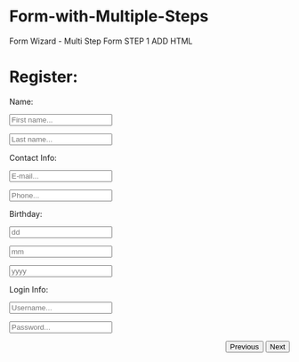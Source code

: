 # Form-with-Multiple-Steps
Form Wizard - Multi Step Form
STEP 1  ADD HTML



<form id="regForm" action="">

<h1>Register:</h1>

<!-- One "tab" for each step in the form: -->
<div class="tab">Name:
  <p><input placeholder="First name..." oninput="this.className = ''"></p>
  <p><input placeholder="Last name..." oninput="this.className = ''"></p>
</div>

<div class="tab">Contact Info:
  <p><input placeholder="E-mail..." oninput="this.className = ''"></p>
  <p><input placeholder="Phone..." oninput="this.className = ''"></p>
</div>

<div class="tab">Birthday:
  <p><input placeholder="dd" oninput="this.className = ''"></p>
  <p><input placeholder="mm" oninput="this.className = ''"></p>
  <p><input placeholder="yyyy" oninput="this.className = ''"></p>
</div>

<div class="tab">Login Info:
  <p><input placeholder="Username..." oninput="this.className = ''"></p>
  <p><input placeholder="Password..." oninput="this.className = ''"></p>
</div>

<div style="overflow:auto;">
  <div style="float:right;">
    <button type="button" id="prevBtn" onclick="nextPrev(-1)">Previous</button>
    <button type="button" id="nextBtn" onclick="nextPrev(1)">Next</button>
  </div>
</div>

<!-- Circles which indicates the steps of the form: -->
<div style="text-align:center;margin-top:40px;">
  <span class="step"></span>
  <span class="step"></span>
  <span class="step"></span>
  <span class="step"></span>
</div>

</form>
